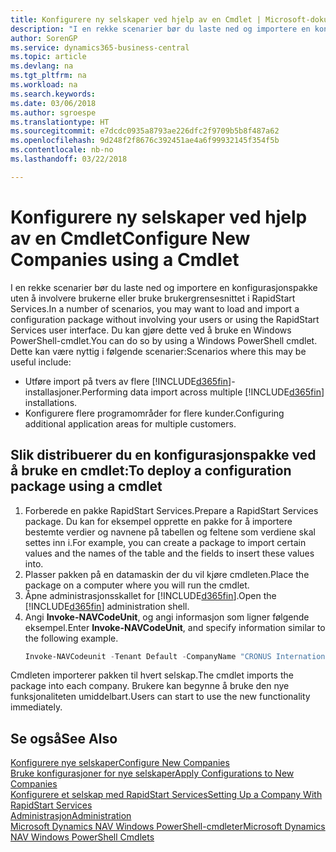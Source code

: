 ```yaml
---
title: Konfigurere ny selskaper ved hjelp av en Cmdlet | Microsoft-dokumentasjon
description: "I en rekke scenarier bør du laste ned og importere en konfigurasjonspakke uten å involvere brukerne eller bruke brukergrensesnittet i RapidStart Services. Du kan gjøre dette ved å bruke en Windows PowerShell-cmdlet."
author: SorenGP
ms.service: dynamics365-business-central
ms.topic: article
ms.devlang: na
ms.tgt_pltfrm: na
ms.workload: na
ms.search.keywords: 
ms.date: 03/06/2018
ms.author: sgroespe
ms.translationtype: HT
ms.sourcegitcommit: e7dcdc0935a8793ae226dfc2f9709b5b8f487a62
ms.openlocfilehash: 9d248f2f8676c392451ae4a6f99932145f354f5b
ms.contentlocale: nb-no
ms.lasthandoff: 03/22/2018

---
```

# <a name="configure-new-companies-using-a-cmdlet"></a><span data-ttu-id="4027e-104">Konfigurere ny selskaper ved hjelp av en Cmdlet</span><span class="sxs-lookup"><span data-stu-id="4027e-104">Configure New Companies using a Cmdlet</span></span>
<span data-ttu-id="4027e-105">I en rekke scenarier bør du laste ned og importere en konfigurasjonspakke uten å involvere brukerne eller bruke brukergrensesnittet i RapidStart Services.</span><span class="sxs-lookup"><span data-stu-id="4027e-105">In a number of scenarios, you may want to load and import a configuration package without involving your users or using the RapidStart Services user interface.</span></span> <span data-ttu-id="4027e-106">Du kan gjøre dette ved å bruke en Windows PowerShell-cmdlet.</span><span class="sxs-lookup"><span data-stu-id="4027e-106">You can do so by using a Windows PowerShell cmdlet.</span></span> <span data-ttu-id="4027e-107">Dette kan være nyttig i følgende scenarier:</span><span class="sxs-lookup"><span data-stu-id="4027e-107">Scenarios where this may be useful include:</span></span>  

- <span data-ttu-id="4027e-108">Utføre import på tvers av flere [!INCLUDE[d365fin](includes/d365fin_md.md)]-installasjoner.</span><span class="sxs-lookup"><span data-stu-id="4027e-108">Performing data import across multiple [!INCLUDE[d365fin](includes/d365fin_md.md)] installations.</span></span>
- <span data-ttu-id="4027e-109">Konfigurere flere programområder for flere kunder.</span><span class="sxs-lookup"><span data-stu-id="4027e-109">Configuring additional application areas for multiple customers.</span></span>  

## <a name="to-deploy-a-configuration-package-using-a-cmdlet"></a><span data-ttu-id="4027e-110">Slik distribuerer du en konfigurasjonspakke ved å bruke en cmdlet:</span><span class="sxs-lookup"><span data-stu-id="4027e-110">To deploy a configuration package using a cmdlet</span></span>  

1. <span data-ttu-id="4027e-111">Forberede en pakke RapidStart Services.</span><span class="sxs-lookup"><span data-stu-id="4027e-111">Prepare a RapidStart Services package.</span></span> <span data-ttu-id="4027e-112">Du kan for eksempel opprette en pakke for å importere bestemte verdier og navnene på tabellen og feltene som verdiene skal settes inn i.</span><span class="sxs-lookup"><span data-stu-id="4027e-112">For example, you can create a package to import certain values and the names of the table and the fields to insert these values into.</span></span>  
2. <span data-ttu-id="4027e-113">Plasser pakken på en datamaskin der du vil kjøre cmdleten.</span><span class="sxs-lookup"><span data-stu-id="4027e-113">Place the package on a computer where you will run the cmdlet.</span></span>  
3. <span data-ttu-id="4027e-114">Åpne administrasjonsskallet for [!INCLUDE[d365fin](includes/d365fin_md.md)].</span><span class="sxs-lookup"><span data-stu-id="4027e-114">Open the [!INCLUDE[d365fin](includes/d365fin_md.md)] administration shell.</span></span>  
4. <span data-ttu-id="4027e-115">Angi **Invoke-NAVCodeUnit**, og angi informasjon som ligner følgende eksempel.</span><span class="sxs-lookup"><span data-stu-id="4027e-115">Enter **Invoke-NAVCodeUnit**, and specify information similar to the following example.</span></span>  
    ```powershell  
    Invoke-NAVCodeunit -Tenant Default -CompanyName "CRONUS International Ltd." -CodeunitId 8620 -MethodName ImportRapidStartPackage -Argument "C:TEMPRS_CONFIG.rapidstart" -ServerInstance DynamicsNAV71  

    ```
<span data-ttu-id="4027e-116">Cmdleten importerer pakken til hvert selskap.</span><span class="sxs-lookup"><span data-stu-id="4027e-116">The cmdlet imports the package into each company.</span></span> <span data-ttu-id="4027e-117">Brukere kan begynne å bruke den nye funksjonaliteten umiddelbart.</span><span class="sxs-lookup"><span data-stu-id="4027e-117">Users can start to use the new functionality immediately.</span></span>  

## <a name="see-also"></a><span data-ttu-id="4027e-118">Se også</span><span class="sxs-lookup"><span data-stu-id="4027e-118">See Also</span></span>  
[<span data-ttu-id="4027e-119">Konfigurere nye selskaper</span><span class="sxs-lookup"><span data-stu-id="4027e-119">Configure New Companies</span></span>](admin-how-to-configure-new-companies.md)  
[<span data-ttu-id="4027e-120">Bruke konfigurasjoner for nye selskaper</span><span class="sxs-lookup"><span data-stu-id="4027e-120">Apply Configurations to New Companies</span></span>](admin-apply-configuration-to-new-companies.md)  
[<span data-ttu-id="4027e-121">Konfigurere et selskap med RapidStart Services</span><span class="sxs-lookup"><span data-stu-id="4027e-121">Setting Up a Company With RapidStart Services</span></span>](admin-set-up-a-company-with-rapidstart.md)  
[<span data-ttu-id="4027e-122">Administrasjon</span><span class="sxs-lookup"><span data-stu-id="4027e-122">Administration</span></span>](admin-setup-and-administration.md)  
[<span data-ttu-id="4027e-123">Microsoft Dynamics NAV Windows PowerShell-cmdleter</span><span class="sxs-lookup"><span data-stu-id="4027e-123">Microsoft Dynamics NAV Windows PowerShell Cmdlets</span></span>](/dynamics-nav/microsoft-dynamics-nav-windows-powershell-cmdlets)

